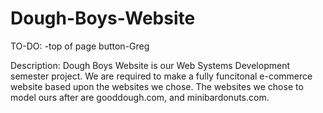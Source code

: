# Dough-Boys-Website
TO-DO:
-top of page button-Greg

Description: Dough Boys Website is our Web Systems Development semester project. We are required to make a fully funcitonal e-commerce website based upon the websites we chose. The websites we chose to model ours after are gooddough.com, and minibardonuts.com.
